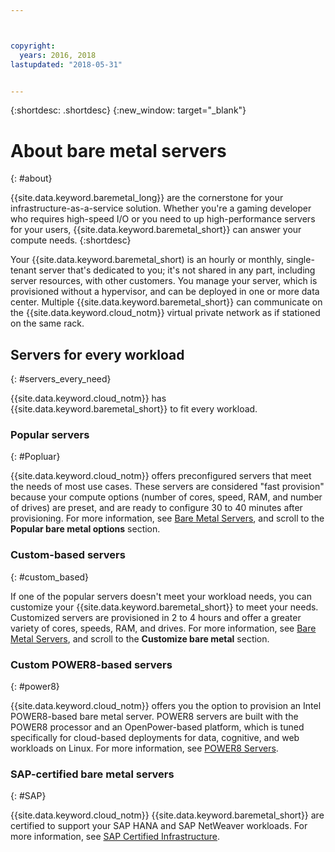 ```yaml
---



copyright:
  years: 2016, 2018
lastupdated: "2018-05-31"


---
```


{:shortdesc: .shortdesc}
{:new_window: target="_blank"}

# About bare metal servers
{: #about}

{{site.data.keyword.baremetal_long}} are the cornerstone for your infrastructure-as-a-service solution. Whether you're a gaming developer who requires high-speed I/O or you need to up high-performance servers for your users, {{site.data.keyword.baremetal_short}} can answer your compute needs.
{:shortdesc}

Your {{site.data.keyword.baremetal_short) is an hourly or monthly, single-tenant server that's dedicated to you; it's not shared in any part, including server resources, with other customers. You manage your server, which is provisioned without a hypervisor, and can be deployed in one or more data center. Multiple {{site.data.keyword.baremetal_short}} can communicate on the {{site.data.keyword.cloud_notm}} virtual private network as if stationed on the same rack. 

## Servers for every workload
{: #servers_every_need}

{{site.data.keyword.cloud_notm}} has {{site.data.keyword.baremetal_short}} to fit every workload. 

### Popular servers
{: #Popluar}

{{site.data.keyword.cloud_notm}} offers preconfigured servers that meet the needs of most use cases. These servers are considered "fast provision" because your compute options (number of cores, speed, RAM, and number of drives) are preset, and are ready to configure 30 to 40 minutes after provisioning. For more information, see [Bare Metal Servers](https://www.ibm.com/cloud/bare-metal-servers), and scroll to the **Popular bare metal options** section.

### Custom-based servers
{: #custom_based}

If one of the popular servers doesn't meet your workload needs, you can customize your {{site.data.keyword.baremetal_short}} to meet your needs. Customized servers are provisioned in 2 to 4 hours and offer a greater variety of cores, speeds, RAM, and drives. For more information, see [Bare Metal Servers](https://www.ibm.com/cloud/bare-metal-servers), and scroll to the **Customize bare metal** section.

### Custom POWER8-based servers
{: #power8}

{{site.data.keyword.cloud_notm}} offers you the option to provision an Intel POWER8-based bare metal server. POWER8 servers are built with the POWER8 processor and an OpenPower-based platform, which is tuned specifically for cloud-based deployments for data, cognitive, and web workloads on Linux. For more information, see [POWER8 Servers](https://www.ibm.com/cloud/bare-metal-servers/power).

### SAP-certified bare metal servers
{: #SAP}

{{site.data.keyword.cloud_notm}} {{site.data.keyword.baremetal_short}} are certified to support your SAP HANA and SAP NetWeaver workloads. For more information, see [SAP Certified Infrastructure](https://www.ibm.com/cloud/bare-metal-servers/sap).
